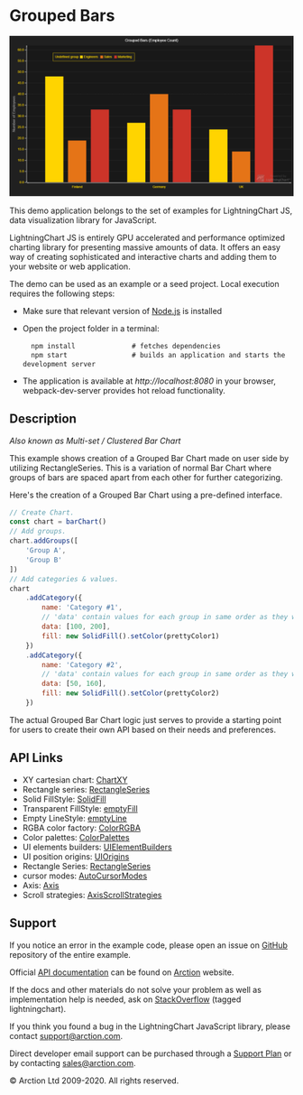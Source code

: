 # Grouped Bars

![Grouped Bars](groupedBars.png)

This demo application belongs to the set of examples for LightningChart JS, data visualization library for JavaScript.

LightningChart JS is entirely GPU accelerated and performance optimized charting library for presenting massive amounts of data. It offers an easy way of creating sophisticated and interactive charts and adding them to your website or web application.

The demo can be used as an example or a seed project. Local execution requires the following steps:

- Make sure that relevant version of [Node.js](https://nodejs.org/en/download/) is installed
- Open the project folder in a terminal:

        npm install              # fetches dependencies
        npm start                # builds an application and starts the development server

- The application is available at *http://localhost:8080* in your browser, webpack-dev-server provides hot reload functionality.


## Description

*Also known as Multi-set / Clustered Bar Chart*

This example shows creation of a Grouped Bar Chart made on user side by utilizing RectangleSeries. This is a variation of normal Bar Chart where groups of bars are spaced apart from each other for further categorizing.

Here's the creation of a Grouped Bar Chart using a pre-defined interface.

```javascript
// Create Chart.
const chart = barChart()
// Add groups.
chart.addGroups([
    'Group A',
    'Group B'
])
// Add categories & values.
chart
    .addCategory({
        name: 'Category #1',
        // 'data' contain values for each group in same order as they were defined before.
        data: [100, 200],
        fill: new SolidFill().setColor(prettyColor1)
    })
    .addCategory({
        name: 'Category #2',
        // 'data' contain values for each group in same order as they were defined before.
        data: [50, 160],
        fill: new SolidFill().setColor(prettyColor2)
    })
```

The actual Grouped Bar Chart logic just serves to provide a starting point for users to create their own API based on their needs and preferences.


## API Links

* XY cartesian chart: [ChartXY]
* Rectangle series: [RectangleSeries]
* Solid FillStyle: [SolidFill]
* Transparent FillStyle: [emptyFill]
* Empty LineStyle: [emptyLine]
* RGBA color factory: [ColorRGBA]
* Color palettes: [ColorPalettes]
* UI elements builders: [UIElementBuilders]
* UI position origins: [UIOrigins]
* Rectangle Series: [RectangleSeries]
* cursor modes: [AutoCursorModes]
* Axis: [Axis]
* Scroll strategies: [AxisScrollStrategies]


## Support

If you notice an error in the example code, please open an issue on [GitHub][0] repository of the entire example.

Official [API documentation][1] can be found on [Arction][2] website.

If the docs and other materials do not solve your problem as well as implementation help is needed, ask on [StackOverflow][3] (tagged lightningchart).

If you think you found a bug in the LightningChart JavaScript library, please contact support@arction.com.

Direct developer email support can be purchased through a [Support Plan][4] or by contacting sales@arction.com.

[0]: https://github.com/Arction/
[1]: https://www.arction.com/lightningchart-js-api-documentation/
[2]: https://www.arction.com
[3]: https://stackoverflow.com/questions/tagged/lightningchart
[4]: https://www.arction.com/support-services/

© Arction Ltd 2009-2020. All rights reserved.


[ChartXY]: https://www.arction.com/lightningchart-js-api-documentation/v1.2.0/classes/chartxy.html
[RectangleSeries]: https://www.arction.com/lightningchart-js-api-documentation/v1.2.0/classes/rectangleseries.html
[SolidFill]: https://www.arction.com/lightningchart-js-api-documentation/v1.2.0/classes/solidfill.html
[emptyFill]: https://www.arction.com/lightningchart-js-api-documentation/v1.2.0/globals.html#emptyfill
[emptyLine]: https://www.arction.com/lightningchart-js-api-documentation/v1.2.0/globals.html#emptyline
[ColorRGBA]: https://www.arction.com/lightningchart-js-api-documentation/v1.2.0/globals.html#colorrgba
[ColorPalettes]: https://www.arction.com/lightningchart-js-api-documentation/v1.2.0/globals.html#colorpalettes
[UIElementBuilders]: https://www.arction.com/lightningchart-js-api-documentation/v1.2.0/globals.html#uielementbuilders
[UIOrigins]: https://www.arction.com/lightningchart-js-api-documentation/v1.2.0/globals.html#uiorigins
[RectangleSeries]: https://www.arction.com/lightningchart-js-api-documentation/v1.2.0/classes/rectangleseries.html
[AutoCursorModes]: https://www.arction.com/lightningchart-js-api-documentation/v1.2.0/enums/autocursormodes.html
[Axis]: https://www.arction.com/lightningchart-js-api-documentation/v1.2.0/classes/axis.html
[AxisScrollStrategies]: https://www.arction.com/lightningchart-js-api-documentation/v1.2.0/globals.html#axisscrollstrategies

